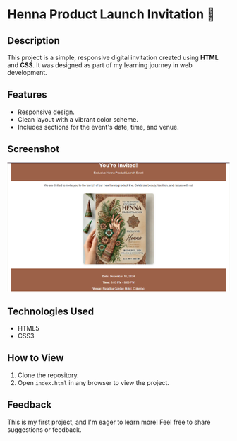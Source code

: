 # Henna Product Launch Invitation 🎉

## Description
This project is a simple, responsive digital invitation created using **HTML** and **CSS**. It was designed as part of my learning journey in web development.

## Features
- Responsive design.
- Clean layout with a vibrant color scheme.
- Includes sections for the event's date, time, and venue.

## Screenshot
![Henna Product Launch Invitation](https://github.com/reezmahanan/firsthtml/blob/main/Screenshot%202024-12-08%20120249.png)

## Technologies Used
- HTML5
- CSS3

## How to View
1. Clone the repository.
2. Open `index.html` in any browser to view the project.

## Feedback
This is my first project, and I'm eager to learn more! Feel free to share suggestions or feedback.
